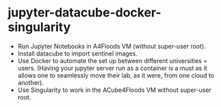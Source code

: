 # jupyter-datacube-docker-singularity
- Run Jupyter Notebooks in A4Floods VM (without super-user root). 
- Install datacube to import sentinel images. 
- Use Docker to automate the set up between different universities = users. (Having your jupyter server run as a container is a must as it allows one to seamlessly move their lab, as it were, from one cloud to another). 
- Use Singularity to work in the ACube4Floods VM without super-user root.
